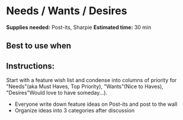 # Needs / Wants / Desires

**Supplies needed:** Post-its, Sharpie
**Estimated time:** 30 min

## Best to use when


## Instructions:

Start with a feature wish list and condense into columns of priority for
"Needs"(aka Must Haves, Top Priority), "Wants"(Nice to Haves), "Desires"Would
love to have someday...).

* Everyone write down feature ideas on Post-its and post to the wall
* Organize ideas into 3 categories after discussion
